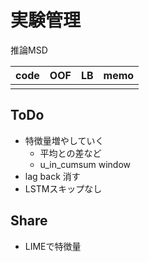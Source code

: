 # 実験管理

推論MSD

|code|OOF|LB|memo|
|--|--|--|--|
|||||


## ToDo
- 特徴量増やしていく
  - 平均との差など
  - u_in_cumsum window
- lag back 消す
- LSTMスキップなし

## Share
- LIMEで特徴量

